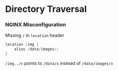 # Directory Traversal

### NGINX Misconfiguration

Missing `/` in `location` header
```cs
location /img {
    alias /data/images/;
}
```
`/img../x` points to `/data/x` instead of `/data/images/x`